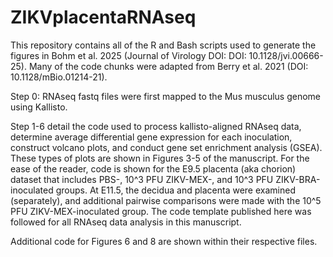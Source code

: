 # ZIKVplacentaRNAseq
This repository contains all of the R and Bash scripts used to generate the figures in Bohm et al. 2025 (Journal of Virology DOI: DOI: 10.1128/jvi.00666-25). Many of the code chunks were adapted from Berry et al. 2021 (DOI: 10.1128/mBio.01214-21).

Step 0: RNAseq fastq files were first mapped to the Mus musculus genome using Kallisto.

Step 1-6 detail the code used to process kallisto-aligned RNAseq data, determine average differential gene expression for each inoculation, construct volcano plots, and conduct gene set enrichment analysis (GSEA). These types of plots are shown in Figures 3-5 of the manuscript. For the ease of the reader, code is shown for the E9.5 placenta (aka chorion) dataset that includes PBS-, 10^3 PFU ZIKV-MEX-, and 10^3 PFU ZIKV-BRA-inoculated groups. At E11.5, the decidua and placenta were examined (separately), and additional pairwise comparisons were made with the 10^5 PFU ZIKV-MEX-inoculated group. The code template published here was followed for all RNAseq data analysis in this manuscript. 

Additional code for Figures 6 and 8 are shown within their respective files. 
